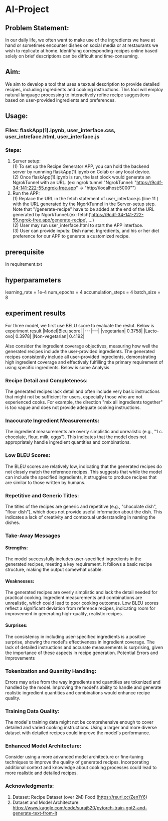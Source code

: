 # AI-Project

## Problem Statement: 
In our daily life, we often want to make use of the ingredients we have at hand or sometimes encounter dishes on social media or at restaurants we wish to replicate at home. Identifying corresponding recipes online based solely on brief descriptions can be difficult and time-consuming.
## Aim:
We aim to develop a tool that uses a textual description to provide detailed recipes, including ingredients and cooking instructions. This tool will employ natural language processing to interactively refine recipe suggestions based on user-provided ingredients and preferences.
## Usage:
### Files: flaskApp(1).ipynb, user_interface.css, user_intreface.html, user_interface.js
### Steps:
1. Server setup:  
  (1) To set up the Recipe Generator APP, you can hold the backend server by runnning flaskApp(1).ipynb on Colab or any local device.  
  (2) Once flaskApp(1).ipynb is run, the last block would generate an NgrokTunnel with an URL. (ex: ngrok tunnel "NgrokTunnel: "https://9cdf-34-141-222-55.ngrok-free.app" -> "http://localhost:5000"")  
2. Run the APP:  
  (1) Replace the URL in the fetch statement of user_interface.js (line 11 ) with the URL generated by the NgorkTunnel in the Server-setup step. Note that "/generate-recipe" have to be added at the end of the URL generated by NgorkTunnel.(ex: fetch('https://9cdf-34-141-222-55.ngrok-free.app/generate-recipe',....)  
  (2) User may run user_interface.html to start the APP interface.  
  (3) User can provide inputs: Dish name, Ingredients, and his or her diet preference for our APP to generate a customized recipe.  

## prerequisite
In requirement.txt
## hyperparameters
learning_rate = 1e-4
num_epochs = 4
accumulation_steps = 4
batch_size = 8

## experiment results
For three model, we first use BELU score to evaluate the reslut. Below is experiment result
|Model|Bleu score|
|---|---|
|vegetarian| 0.3758|
|Lacto-ovo| 0.3978|
|Non-vegetarian| 0.4192|

Also consider the ingredient coverage objectives, measuring how well the generated recipes include the user-provided ingredients. The generated recipes consistently include all user-provided ingredients, demonstrating high ingredient coverage and effectively fulfilling the primary requirement of using specific ingredients. 
Below is some Analysis
### Recipe Detail and Completeness: 
The generated recipes lack detail and often include very basic instructions that might not be sufficient for users, especially those who are not experienced cooks. For example, the direction "mix all ingredients together" is too vague and does not provide adequate cooking instructions. 
### Inaccurate Ingredient Measurements: 
The ingredient measurements are overly simplistic and unrealistic (e.g., "1 c. chocolate, flour, milk, eggs"). This indicates that the model does not appropriately handle ingredient quantities and combinations. 
### Low BLEU Scores: 
The BLEU scores are relatively low, indicating that the generated recipes do not closely match the reference recipes. This suggests that while the model can include the specified ingredients, it struggles to produce recipes that are similar to those written by humans. 
### Repetitive and Generic Titles: 
The titles of the recipes are generic and repetitive (e.g., "chocolate dish", "flour dish"), which does not provide useful information about the dish. This indicates a lack of creativity and contextual understanding in naming the dishes. 
### Take-Away Messages 
#### Strengths: 
The model successfully includes user-specified ingredients in the generated recipes, meeting a key requirement. It follows a basic recipe structure, making the output somewhat usable. 
#### Weaknesses: 
The generated recipes are overly simplistic and lack the detail needed for practical cooking. Ingredient measurements and combinations are unrealistic, which could lead to poor cooking outcomes. Low BLEU scores reflect a significant deviation from reference recipes, indicating room for improvement in generating high-quality, realistic recipes. 
#### Surprises: 
The consistency in including user-specified ingredients is a positive surprise, showing the model's effectiveness in ingredient coverage. The lack of detailed instructions and accurate measurements is surprising, given the importance of these aspects in recipe generation. 
Potential Errors and Improvements 
### Tokenization and Quantity Handling: 
Errors may arise from the way ingredients and quantities are tokenized and handled by the model. Improving the model's ability to handle and generate realistic ingredient quantities and combinations would enhance recipe quality. 
### Training Data Quality: 
The model's training data might not be comprehensive enough to cover detailed and varied cooking instructions. Using a larger and more diverse dataset with detailed recipes could improve the  model's performance. 
### Enhanced Model Architecture: 
Consider using a more advanced model architecture or fine-tuning techniques to improve the quality of generated recipes. Incorporating additional context and knowledge about cooking processes could lead to more realistic and detailed recipes.
### Acknowledgments:
1. Dataset: Recipe Dataset (over 2M) Food (https://reurl.cc/Zen1Y6)  
2. Dataset and Model Architecture: https://www.kaggle.com/code/suraj520/pytorch-train-gpt2-and-generate-text-from-it  
